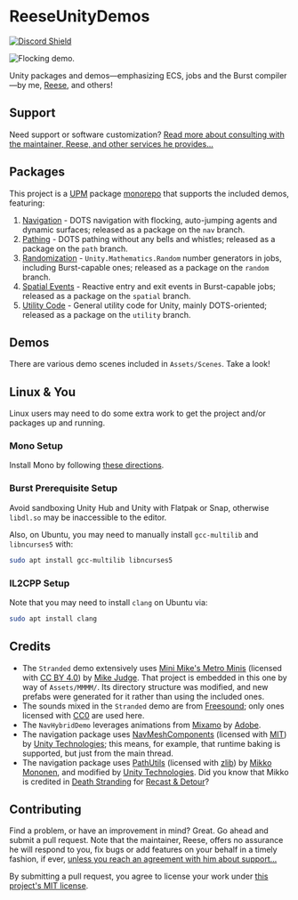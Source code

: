 # ReeseUnityDemos

[![Discord Shield](https://discordapp.com/api/guilds/732665868521177117/widget.png?style=shield)](https://discord.gg/CZ85mguYjK)

![Flocking demo.](/preview.gif)

Unity packages and demos—emphasizing ECS, jobs and the Burst compiler—by me, [Reese](https://github.com/reeseschultz), and others!

## Support

Need support or software customization? [Read more about consulting with the maintainer, Reese, and other services he provides...](https://reese.codes)

## Packages

This project is a [UPM](https://docs.unity3d.com/Manual/Packages.html) package [monorepo](https://en.wikipedia.org/wiki/Monorepo) that supports the included demos, featuring:

1. [Navigation](https://github.com/reeseschultz/ReeseUnityDemos/tree/nav#reeses-dots-navigation) - DOTS navigation with flocking, auto-jumping agents and dynamic surfaces; released as a package on the `nav` branch.
2. [Pathing](https://github.com/reeseschultz/ReeseUnityDemos/tree/path#reeses-dots-pathing) - DOTS pathing without any bells and whistles; released as a package on the `path` branch.
3. [Randomization](https://github.com/reeseschultz/ReeseUnityDemos/tree/random#reeses-dots-randomization) - `Unity.Mathematics.Random` number generators in jobs, including Burst-capable ones; released as a package on the `random` branch.
4. [Spatial Events](https://github.com/reeseschultz/ReeseUnityDemos/tree/spatial#reeses-dots-spatial-events) - Reactive entry and exit events in Burst-capable jobs; released as a package on the `spatial` branch.
5. [Utility Code](https://github.com/reeseschultz/ReeseUnityDemos/tree/utility#reeses-utility-code) - General utility code for Unity, mainly DOTS-oriented; released as a package on the `utility` branch.

## Demos

There are various demo scenes included in `Assets/Scenes`. Take a look!

## Linux & You

Linux users may need to do some extra work to get the project and/or packages up and running.

### Mono Setup

Install Mono by following [these directions](https://www.mono-project.com/download/stable/).

### Burst Prerequisite Setup

Avoid sandboxing Unity Hub and Unity with Flatpak or Snap, otherwise `libdl.so` may be inaccessible to the editor.

Also, on Ubuntu, you may need to manually install `gcc-multilib` and `libncurses5` with:

```sh
sudo apt install gcc-multilib libncurses5
```

### IL2CPP Setup

Note that you may need to install `clang` on Ubuntu via:

```sh
sudo apt install clang
```

## Credits

* The `Stranded` demo extensively uses [Mini Mike's Metro Minis](https://mikelovesrobots.github.io/mmmm) (licensed with [CC BY 4.0](https://creativecommons.org/licenses/by/4.0/?)) by [Mike Judge](https://github.com/mikelovesrobots). That project is embedded in this one by way of `Assets/MMMM/`. Its directory structure was modified, and new prefabs were generated for it rather than using the included ones.
* The sounds mixed in the `Stranded` demo are from [Freesound](https://freesound.org/); only ones licensed with [CC0](https://creativecommons.org/share-your-work/public-domain/cc0/) are used here.
* The `NavHybridDemo` leverages animations from [Mixamo](https://www.mixamo.com) by [Adobe](https://www.adobe.com/).
* The navigation package uses [NavMeshComponents](https://github.com/Unity-Technologies/NavMeshComponents) (licensed with [MIT](https://opensource.org/licenses/MIT)) by [Unity Technologies](https://github.com/Unity-Technologies); this means, for example, that runtime baking is supported, but just from the main thread.
* The navigation package uses [PathUtils](https://github.com/reeseschultz/ReeseUnityDemos/tree/master/Packages/com.reese.nav/ThirdParty/PathUtils) (licensed with [zlib](https://opensource.org/licenses/Zlib)) by [Mikko Mononen](https://github.com/memononen), and modified by [Unity Technologies](https://github.com/Unity-Technologies). Did you know that Mikko is credited in [Death Stranding](https://en.wikipedia.org/wiki/Death_Stranding) for [Recast & Detour](https://github.com/recastnavigation/recastnavigation)?

## Contributing

Find a problem, or have an improvement in mind? Great. Go ahead and submit a pull request. Note that the maintainer, Reese, offers no assurance he will respond to you, fix bugs or add features on your behalf in a timely fashion, if ever, [unless you reach an agreement with him about support...](https://reese.codes)

By submitting a pull request, you agree to license your work under [this project's MIT license](https://github.com/reeseschultz/ReeseUnityDemos/blob/master/LICENSE).
